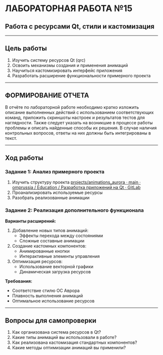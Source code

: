 # ЛАБОРАТОРНАЯ РАБОТА №15
## Работа с ресурсами Qt, стили и кастомизация

---

## Цель работы
1. Изучить систему ресурсов Qt (qrc)
2. Освоить механизмы создания и применения анимаций
3. Научиться кастомизировать интерфейс приложения
4. Разработать расширение функциональности примерного проекта

---

## ФОРМИРОВАНИЕ ОТЧЕТА
В отчёте по лабораторной работе необходимо кратко изложить описание выполненных действий с использованием соответствующих команд, приложить скриншоты настроек и результатов тестов для наглядности. Также следует указать на возникшие в процессе работы проблемы и описать найденные способы их решения. В случае наличия контрольных вопросов, ответы на них должны быть интегрированы в текст.

---

## Ход работы

### Задание 1: Анализ примерного проекта
1. Изучить структуру проекта [projects/animations_aurora · main · omprussia / Education / Разработка приложений на Qt · GitLab](https://gitlab.com/omprussia/edu/qt-app-development/-/tree/main/projects/animations_aurora?ref_type=heads)
2. Проанализировать используемые ресурсы
3. Разобрать реализованные анимации

### Задание 2: Реализация дополнительного функционала
**Варианты расширений:**
1. Добавление новых типов анимаций:
   - Эффекты перехода между состояниями
   - Сложные составные анимации
2. Создание кастомных компонентов:
   - Анимированные кнопки
   - Интерактивные элементы управления
3. Оптимизация ресурсов:
   - Использование векторной графики
   - Динамическая загрузка ресурсов

**Требования:**
- Соответствие стилю ОС Аврора
- Плавность выполнения анимаций
- Оптимальное использование ресурсов

---

## Вопросы для самопроверки
1. Как организована система ресурсов в Qt?
2. Какие типы анимаций вы использовали в работе?
3. Как реализована кастомизация стандартных компонентов?
4. Какие методы оптимизации анимаций вы применили?




